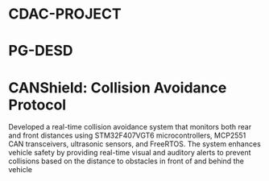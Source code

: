 # CDAC-PROJECT
# PG-DESD

# CANShield: Collision Avoidance Protocol
Developed a real-time collision avoidance system that monitors both rear and front distances using
STM32F407VGT6 microcontrollers, MCP2551 CAN transceivers, ultrasonic sensors, and FreeRTOS.
The system enhances vehicle safety by providing real-time visual and auditory alerts to prevent
collisions based on the distance to obstacles in front of and behind the vehicle
